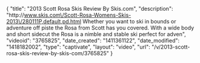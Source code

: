 {
    "title": "2013 Scott Rosa Skis Review By Skis.com",
    "description": "http:\/\/www.skis.com\/Scott-Rosa-Womens-Skis-2013\/280111P,default,pd.html  Whether you want to ski in bounds or adventure off piste the Rosa from Scott has you covered. With a wide body and short sidecut the Rosa is a nimble and stable ski perfect for adven",
    "videoid": "3765825",
    "date_created": "1411361122",
    "date_modified": "1418182002",
    "type": "captivate",
    "layout": "video",
    "url": "\/v\/2013-scott-rosa-skis-review-by-skis-com\/3765825"
}